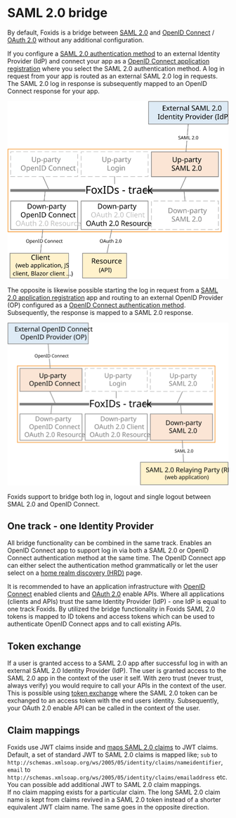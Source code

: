 # SAML 2.0 bridge

By default, Foxids is a bridge between [SAML 2.0](saml-2.0.md) and [OpenID Connect](oidc.md) / [OAuth 2.0](oauth-2.0.md) without any additional configuration. 

If you configure a [SAML 2.0 authentication method](up-party-saml-2.0.md) to an external Identity Provider (IdP) and connect your app as a [OpenID Connect application registration](app-reg-oidc.md) where you select the SAML 2.0 authentication method. 
A log in request from your app is routed as an external SAML 2.0 log in requests. The SAML 2.0 log in response is subsequently mapped to an OpenID Connect response for your app.

![Bridge SAML 2.0 to OpenID Connect](images/bridge-saml-oidc.svg)

The opposite is likewise possible starting the log in request from a [SAML 2.0 application registration](app-reg-saml-2.0.md) app and routing to an external OpenID Provider (OP) configured as a [OpenID Connect authentication method](up-party-oidc.md).
Subsequently, the response is mapped to a SAML 2.0 response.

![Bridge OpenID Connect to SAML 2.0](images/bridge-oidc-saml.svg)

Foxids support to bridge both log in, logout and single logout between SMAL 2.0 and OpenID Connect.

## One track - one Identity Provider
All bridge functionality can be combined in the same track. Enables an OpenID Connect app to support log in via both a SAML 2.0 or OpenID Connect authentication method at the same time. 
The OpenID Connect app can either select the authentication method grammatically or let the user select on a [home realm discovery (HRD)](login.md#home-realm-discovery-hrd) page.

It is recommended to have an application infrastructure with [OpenID Connect](app-reg-oidc.md) enabled clients and [OAuth 2.0](app-reg-oauth-2.0.md) enable APIs. Where all applications (clients and APIs) trust the same Identity Provider (IdP) - one IdP is equal to one track Foxids.
By utilized the bridge functionality in Foxids SAML 2.0 tokens is mapped to ID tokens and access tokens which can be used to authenticate OpenID Connect apps and to call existing APIs.

## Token exchange
If a user is granted access to a SAML 2.0 app after successful log in with an external SAML 2.0 Identity Provider (IdP). The user is granted access to the SAML 2.0 app in the context of the user it self. 
With zero trust (never trust, always verify) you would require to call your APIs in the context of the user. This is possible using [token exchange](token-exchange.md#saml-20-to-access-token-by-trust) where the SAML 2.0 token can be exchanged to an access token with the end users identity. 
Subsequently, your OAuth 2.0 enable API can be called in the context of the user.

## Claim mappings
Foxids use JWT claims inside and [maps SAML 2.0 claims](saml-2.0.md#claim-mappings) to JWT claims. Default, a set of standard JWT to SAML 2.0 claims is mapped like; `sub` to `http://schemas.xmlsoap.org/ws/2005/05/identity/claims/nameidentifier`, `email` to `http://schemas.xmlsoap.org/ws/2005/05/identity/claims/emailaddress` etc.
You can possible add additional JWT to SAML 2.0 claim mappings.  
If no claim mapping exists for a particular claim. The long SAML 2.0 claim name is kept from claims revived in a SAML 2.0 token instead of a shorter equivalent JWT claim name. The same goes in the opposite direction.
